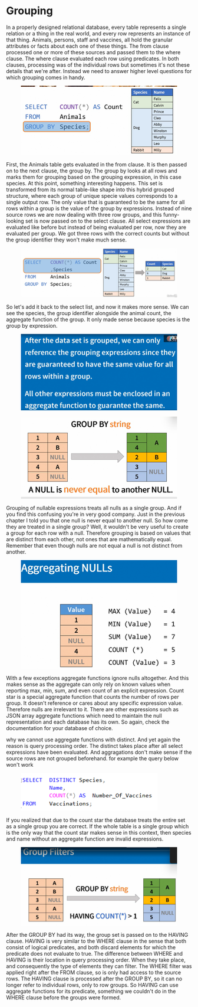 # Grouping

In a properly designed relational database, every table represents a single relation or a thing in the real world, and every row represents an instance of that thing. Animals, persons, staff and vaccines, all hold the granular attributes or facts about each one of these things. The from clause processed one or more of these sources and passed them to the where clause. The where clause evaluated each row using predicates. In both clauses, processing was of the individual rows but sometimes it's not these details that we're after. Instead we need to answer higher level questions for which grouping comes in handy.

<figure><img src="../.gitbook/assets/image (19) (1) (1).png" alt=""><figcaption></figcaption></figure>

First, the Animals table gets evaluated in the from clause. It is then passed on to the next clause, the group by. The group by looks at all rows and marks them for grouping based on the grouping expression, in this case species. At this point, something interesting happens. This set is transformed from its normal table-like shape into this hybrid grouped structure, where each group of unique specie values corresponds to a single output row. The only value that is guaranteed to be the same for all rows within a group is the value of the group by expressions. Instead of nine source rows we are now dealing with three row groups, and this funny-looking set is now passed on to the select clause. All select expressions are evaluated like before but instead of being evaluated per row, now they are evaluated per group. We got three rows with the correct counts but without the group identifier they won't make much sense.

<figure><img src="../.gitbook/assets/image (20) (1) (1).png" alt=""><figcaption></figcaption></figure>

So let's add it back to the select list, and now it makes more sense. We can see the species, the group identifier alongside the animal count, the aggregate function of the group. It only made sense because species is the group by expression.

<figure><img src="../.gitbook/assets/image (21) (1) (1).png" alt=""><figcaption></figcaption></figure>

<figure><img src="../.gitbook/assets/image (22) (1).png" alt=""><figcaption></figcaption></figure>

Grouping of nullable expressions treats all nulls as a single group. And if you find this confusing you're in very good company. Just in the previous chapter I told you that one null is never equal to another null. So how come they are treated in a single group? Well, it wouldn't be very useful to create a group for each row with a null. Therefore grouping is based on values that are distinct from each other, not ones that are mathematically equal. Remember that even though nulls are not equal a null is not distinct from another.

<figure><img src="../.gitbook/assets/image (23) (1).png" alt=""><figcaption></figcaption></figure>

With a few exceptions aggregate functions ignore nulls altogether. And this makes sense as the aggregate can only rely on known values when reporting max, min, sum, and even count of an explicit expression. Count star is a special aggregate function that counts the number of rows per group. It doesn't reference or cares about any specific expression value. Therefore nulls are irrelevant to it. There are other expressions such as JSON array aggregate functions which need to maintain the null representation and each database has its own. So again, check the documentation for your database of choice.



why we cannot use aggregate functions with distinct. And yet again the reason is query processing order. The distinct takes place after all select expressions have been evaluated. And aggragations don't make sense if the source rows are not grouped beforehand. for example the query below won't work

<figure><img src="../.gitbook/assets/image (25) (1).png" alt=""><figcaption></figcaption></figure>

If you realized that due to the count star the database treats the entire set as a single group you are correct. If the whole table is a single group which is the only way that the count star makes sense in this context, then species and name without an aggregate function are invalid expressions.

<figure><img src="../.gitbook/assets/image (26).png" alt=""><figcaption></figcaption></figure>

After the GROUP BY had its way, the group set is passed on to the HAVING clause. HAVING is very similar to the WHERE clause in the sense that both consist of logical predicates, and both discard elements for which the predicate does not evaluate to true. The difference between WHERE and HAVING is their location in query processing order. When they take place, and consequently the type of elements they can filter. The WHERE filter was applied right after the FROM clause, so is only had access to the source rows. The HAVING clause is processed after the GROUP BY, so it can no longer refer to individual rows, only to row groups. So HAVING can use aggregate functions for its predicate, something we couldn't do in the WHERE clause before the groups were formed.
